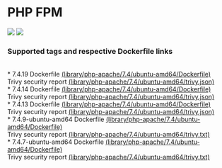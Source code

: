 # PHP FPM
[![](https://images.microbadger.com/badges/image/antonchernik/php-apache.svg)](https://microbadger.com/images/antonchernik/php-apache)
[![](https://images.microbadger.com/badges/version/antonchernik/php-apache.svg)](https://microbadger.com/images/antonchernik/php-apache)
### Supported tags and respective Dockerfile links
<br/>* 7.4.19 Dockerfile [(library/php-apache/7.4/ubuntu-amd64/Dockerfile)](https://github.com/antonchernik/docker/blob/php-apache-7.4.19-ubuntu-amd64/library/php-apache/7.4/ubuntu-amd64/Dockerfile)<br />Trivy security report [(library/php-apache/7.4/ubuntu-amd64/trivy.json)](https://github.com/antonchernik/docker/blob/php-apache-7.4.19-ubuntu-amd64/library/php-apache/7.4/ubuntu-amd64/trivy.json)<br />* 7.4.14 Dockerfile [(library/php-apache/7.4/ubuntu-amd64/Dockerfile)](https://github.com/antonchernik/docker/blob/php-apache-7.4.14-ubuntu-amd64/library/php-apache/7.4/ubuntu-amd64/Dockerfile)<br />Trivy security report [(library/php-apache/7.4/ubuntu-amd64/trivy.json)](https://github.com/antonchernik/docker/blob/php-apache-7.4.14-ubuntu-amd64/library/php-apache/7.4/ubuntu-amd64/trivy.json)<br />* 7.4.13 Dockerfile [(library/php-apache/7.4/ubuntu-amd64/Dockerfile)](https://github.com/antonchernik/docker/blob/php-apache-7.4.13-ubuntu-amd64/library/php-apache/7.4/ubuntu-amd64/Dockerfile)<br />Trivy security report [(library/php-apache/7.4/ubuntu-amd64/trivy.json)](https://github.com/antonchernik/docker/blob/php-apache-7.4.13-ubuntu-amd64/library/php-apache/7.4/ubuntu-amd64/trivy.json)<br />* 7.4.9-ubuntu-amd64 Dockerfile [(library/php-apache/7.4/ubuntu-amd64/Dockerfile)](https://github.com/antonchernik/docker/blob/php-apache-v7.4.9/library/php-apache/7.4/ubuntu-amd64/Dockerfile)<br />Trivy security report [(library/php-apache/7.4/ubuntu-amd64/trivy.txt)](https://github.com/antonchernik/docker/blob/php-apache-v7.4.9/library/php-apache/7.4/ubuntu-amd64/trivy.txt)<br />* 7.4.7-ubuntu-amd64 Dockerfile [(library/php-apache/7.4/ubuntu-amd64/Dockerfile)](https://github.com/antonchernik/docker/blob/php-apache-v7.4.7/library/php-apache/7.4/ubuntu-amd64/Dockerfile)<br />Trivy security report [(library/php-apache/7.4/ubuntu-amd64/trivy.txt)](https://github.com/antonchernik/docker/blob/php-apache-v7.4.7/library/php-apache/7.4/ubuntu-amd64/trivy.txt)<br />